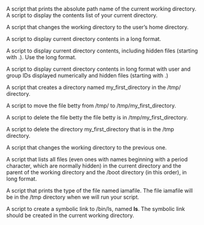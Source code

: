 A script that prints the absolute path name of the current working directory.
A script to display the contents list of your current directory.

A script that changes the working directory to the user’s home directory.

A script to display current directory contents in a long format.

A script to display current directory contents, including hidden files (starting with .). Use the long format.

A script to display current directory contents in long format with user and group IDs displayed numerically and hidden files (starting with .)

A script that creates a directory named my_first_directory in the /tmp/ directory.

A script to move the file betty from /tmp/ to /tmp/my_first_directory.

A script to delete the file betty the file betty is in /tmp/my_first_directory.

A script to delete the directory my_first_directory that is in the /tmp directory.

A script that changes the working directory to the previous one.

A script that lists all files (even ones with names beginning with a period character, which are normally hidden) in the current directory and the parent of the working directory and the /boot directory (in this order), in long format.

A script that prints the type of the file named iamafile. The file iamafile will be in the /tmp directory when we will run your script.

A script to create  a symbolic link to /bin/ls, named __ls__. The symbolic link should be created in the current working directory.
